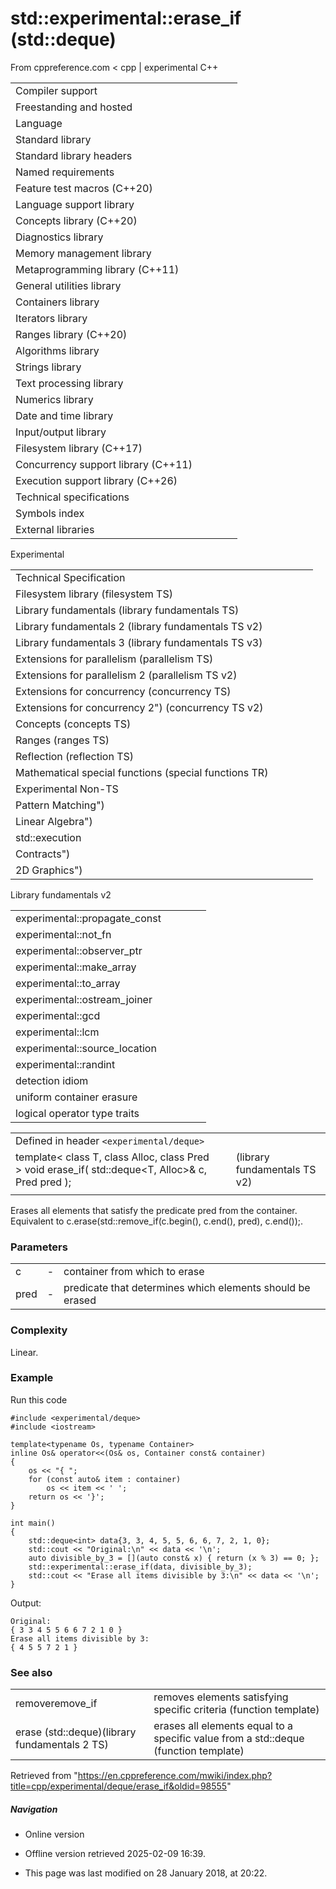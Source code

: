 # std::experimental::erase_if (std::deque)

From cppreference.com
< cpp‎ | experimental
C++

|  |  |  |  |  |
| --- | --- | --- | --- | --- |
| Compiler support | | | | |
| Freestanding and hosted | | | | |
| Language | | | | |
| Standard library | | | | |
| Standard library headers | | | | |
| Named requirements | | | | |
| Feature test macros (C++20) | | | | |
| Language support library | | | | |
| Concepts library (C++20) | | | | |
| Diagnostics library | | | | |
| Memory management library | | | | |
| Metaprogramming library (C++11) | | | | |
| General utilities library | | | | |
| Containers library | | | | |
| Iterators library | | | | |
| Ranges library (C++20) | | | | |
| Algorithms library | | | | |
| Strings library | | | | |
| Text processing library | | | | |
| Numerics library | | | | |
| Date and time library | | | | |
| Input/output library | | | | |
| Filesystem library (C++17) | | | | |
| Concurrency support library (C++11) | | | | |
| Execution support library (C++26) | | | | |
| Technical specifications | | | | |
| Symbols index | | | | |
| External libraries | | | | |

Experimental

|  |  |  |  |  |
| --- | --- | --- | --- | --- |
| Technical Specification | | | | |
| Filesystem library (filesystem TS) | | | | |
| Library fundamentals (library fundamentals TS) | | | | |
| Library fundamentals 2 (library fundamentals TS v2) | | | | |
| Library fundamentals 3 (library fundamentals TS v3) | | | | |
| Extensions for parallelism (parallelism TS) | | | | |
| Extensions for parallelism 2 (parallelism TS v2) | | | | |
| Extensions for concurrency (concurrency TS) | | | | |
| Extensions for concurrency 2") (concurrency TS v2) | | | | |
| Concepts (concepts TS) | | | | |
| Ranges (ranges TS) | | | | |
| Reflection (reflection TS) | | | | |
| Mathematical special functions (special functions TR) | | | | |
| Experimental Non-TS | | | | |
| Pattern Matching") | | | | |
| Linear Algebra") | | | | |
| std::execution | | | | |
| Contracts") | | | | |
| 2D Graphics") | | | | |

Library fundamentals v2

|  |  |  |  |  |
| --- | --- | --- | --- | --- |
| experimental::propagate_const | | | | |
| experimental::not_fn | | | | |
| experimental::observer_ptr | | | | |
| experimental::make_array | | | | |
| experimental::to_array | | | | |
| experimental::ostream_joiner | | | | |
| experimental::gcd | | | | |
| experimental::lcm | | | | |
| experimental::source_location | | | | |
| experimental::randint | | | | |
| detection idiom | | | | |
| uniform container erasure | | | | |
| logical operator type traits | | | | |

|  |  |  |
| --- | --- | --- |
| Defined in header `<experimental/deque>` |  |  |
| template< class T, class Alloc, class Pred >  void erase_if( std::deque<T, Alloc>& c, Pred pred ); |  | (library fundamentals TS v2) |
|  |  |  |

Erases all elements that satisfy the predicate pred from the container. Equivalent to c.erase(std::remove_if(c.begin(), c.end(), pred), c.end());.

### Parameters

|  |  |  |
| --- | --- | --- |
| c | - | container from which to erase |
| pred | - | predicate that determines which elements should be erased |

### Complexity

Linear.

### Example

Run this code

```
#include <experimental/deque>
#include <iostream>
 
template<typename Os, typename Container>
inline Os& operator<<(Os& os, Container const& container)
{
    os << "{ ";
    for (const auto& item : container)
        os << item << ' ';
    return os << '}';
}
 
int main()
{
    std::deque<int> data{3, 3, 4, 5, 5, 6, 6, 7, 2, 1, 0};
    std::cout << "Original:\n" << data << '\n';
    auto divisible_by_3 = [](auto const& x) { return (x % 3) == 0; };
    std::experimental::erase_if(data, divisible_by_3);
    std::cout << "Erase all items divisible by 3:\n" << data << '\n';
}

```

Output:

```
Original:
{ 3 3 4 5 5 6 6 7 2 1 0 }
Erase all items divisible by 3:
{ 4 5 5 7 2 1 }

```

### See also

|  |  |
| --- | --- |
| removeremove_if | removes elements satisfying specific criteria   (function template) |
| erase (std::deque)(library fundamentals 2 TS) | erases all elements equal to a specific value from a std::deque   (function template) |

Retrieved from "<https://en.cppreference.com/mwiki/index.php?title=cpp/experimental/deque/erase_if&oldid=98555>"

##### Navigation

- Online version
- Offline version retrieved 2025-02-09 16:39.

- This page was last modified on 28 January 2018, at 20:22.